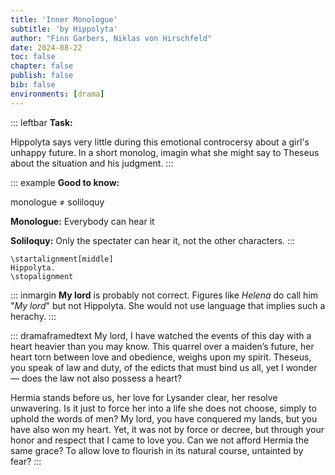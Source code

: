 ```yaml
---
title: 'Inner Monologue'
subtitle: 'by Hippolyta'
author: "Finn Garbers, Niklas von Hirschfeld"
date: 2024-08-22
toc: false
chapter: false
publish: false
bib: false
environments: [drama]
---
```


::: leftbar
**Task:**

Hippolyta says very little during this emotional controcersy about a girl's
unhappy future. In a short monolog, imagin what she might say to Theseus about
the situation and his judgment.
:::


::: example
**Good to know:**

monologue $\neq$ soliloquy

**Monologue:** Everybody can hear it

**Soliloquy:** Only the spectater can hear it, not the other characters.
:::


```{=context}
\startalignment[middle]
Hippolyta.
\stopalignment
```

::: inmargin
**My lord** is probably not correct. Figures like *Helena* do call him "*My lord*" but not Hippolyta. She would not use language that implies such a herachy.
:::

::: dramaframedtext
My lord, I have watched the events of this day with a heart heavier than you
may know. This quarrel over a maiden’s future, her heart torn between love and
obedience, weighs upon my spirit. Theseus, you speak of law and duty, of the
edicts that must bind us all, yet I wonder — does the law not also possess a
heart?

Hermia stands before us, her love for Lysander clear, her resolve unwavering.
Is it just to force her into a life she does not choose, simply to uphold the
words of men? My lord, you have conquered my lands, but you have also won my
heart. Yet, it was not by force or decree, but through your honor and respect
that I came to love you. Can we not afford Hermia the same grace? To allow love
to flourish in its natural course, untainted by fear?
:::


